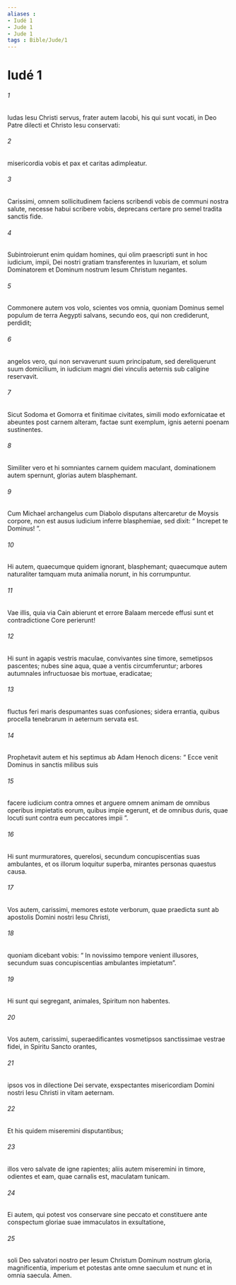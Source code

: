 ```yaml
---
aliases : 
- Iudé 1
- Jude 1
- Jude 1
tags : Bible/Jude/1
---
```


# Iudé 1

###### 1
Iudas Iesu Christi servus, frater autem Iacobi, his qui sunt vocati, in Deo Patre dilecti et Christo Iesu conservati: 
###### 2
misericordia vobis et pax et caritas adimpleatur.
###### 3
Carissimi, omnem sollicitudinem faciens scribendi vobis de communi nostra salute, necesse habui scribere vobis, deprecans certare pro semel tradita sanctis fide. 
###### 4
Subintroierunt enim quidam homines, qui olim praescripti sunt in hoc iudicium, impii, Dei nostri gratiam transferentes in luxuriam, et solum Dominatorem et Dominum nostrum Iesum Christum negantes.
###### 5
Commonere autem vos volo, scientes vos omnia, quoniam Dominus semel populum de terra Aegypti salvans, secundo eos, qui non crediderunt, perdidit; 
###### 6
angelos vero, qui non servaverunt suum principatum, sed dereliquerunt suum domicilium, in iudicium magni diei vinculis aeternis sub caligine reservavit. 
###### 7
Sicut Sodoma et Gomorra et finitimae civitates, simili modo exfornicatae et abeuntes post carnem alteram, factae sunt exemplum, ignis aeterni poenam sustinentes.
###### 8
Similiter vero et hi somniantes carnem quidem maculant, dominationem autem spernunt, glorias autem blasphemant. 
###### 9
Cum Michael archangelus cum Diabolo disputans altercaretur de Moysis corpore, non est ausus iudicium inferre blasphemiae, sed dixit: “ Increpet te Dominus! ”. 
###### 10
Hi autem, quaecumque quidem ignorant, blasphemant; quaecumque autem naturaliter tamquam muta animalia norunt, in his corrumpuntur. 
###### 11
Vae illis, quia via Cain abierunt et errore Balaam mercede effusi sunt et contradictione Core perierunt! 
###### 12
Hi sunt in agapis vestris maculae, convivantes sine timore, semetipsos pascentes; nubes sine aqua, quae a ventis circumferuntur; arbores autumnales infructuosae bis mortuae, eradicatae; 
###### 13
fluctus feri maris despumantes suas confusiones; sidera errantia, quibus procella tenebrarum in aeternum servata est.
###### 14
Prophetavit autem et his septimus ab Adam Henoch dicens: “ Ecce venit Dominus in sanctis milibus suis 
###### 15
facere iudicium contra omnes et arguere omnem animam de omnibus operibus impietatis eorum, quibus impie egerunt, et de omnibus duris, quae locuti sunt contra eum peccatores impii ”. 
###### 16
Hi sunt murmuratores, querelosi, secundum concupiscentias suas ambulantes, et os illorum loquitur superba, mirantes personas quaestus causa.
###### 17
Vos autem, carissimi, memores estote verborum, quae praedicta sunt ab apostolis Domini nostri Iesu Christi, 
###### 18
quoniam dicebant vobis: “ In novissimo tempore venient illusores, secundum suas concupiscentias ambulantes impietatum”. 
###### 19
Hi sunt qui segregant, animales, Spiritum non habentes.
###### 20
Vos autem, carissimi, superaedificantes vosmetipsos sanctissimae vestrae fidei, in Spiritu Sancto orantes, 
###### 21
ipsos vos in dilectione Dei servate, exspectantes misericordiam Domini nostri Iesu Christi in vitam aeternam. 
###### 22
Et his quidem miseremini disputantibus; 
###### 23
illos vero salvate de igne rapientes; aliis autem miseremini in timore, odientes et eam, quae carnalis est, maculatam tunicam.
###### 24
Ei autem, qui potest vos conservare sine peccato et constituere ante conspectum gloriae suae immaculatos in exsultatione, 
###### 25
soli Deo salvatori nostro per Iesum Christum Dominum nostrum gloria, magnificentia, imperium et potestas ante omne saeculum et nunc et in omnia saecula. Amen.
